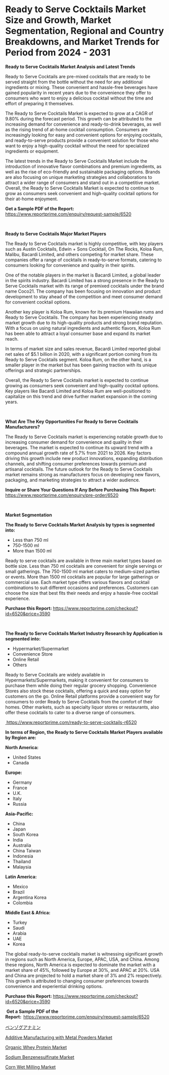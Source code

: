 <p><h1>Ready to Serve Cocktails Market Size and Growth, Market Segmentation, Regional and Country Breakdowns, and Market Trends for Period from 2024 -  2031</h1></p><p><strong>Ready to Serve Cocktails Market Analysis and Latest Trends</strong></p>
<p><p>Ready to Serve Cocktails are pre-mixed cocktails that are ready to be served straight from the bottle without the need for any additional ingredients or mixing. These convenient and hassle-free beverages have gained popularity in recent years due to the convenience they offer to consumers who want to enjoy a delicious cocktail without the time and effort of preparing it themselves.</p><p>The Ready to Serve Cocktails Market is expected to grow at a CAGR of 9.80% during the forecast period. This growth can be attributed to the increasing demand for convenience and ready-to-drink beverages, as well as the rising trend of at-home cocktail consumption. Consumers are increasingly looking for easy and convenient options for enjoying cocktails, and ready-to-serve products provide a convenient solution for those who want to enjoy a high-quality cocktail without the need for specialized ingredients or equipment.</p><p>The latest trends in the Ready to Serve Cocktails Market include the introduction of innovative flavor combinations and premium ingredients, as well as the rise of eco-friendly and sustainable packaging options. Brands are also focusing on unique marketing strategies and collaborations to attract a wider range of consumers and stand out in a competitive market. Overall, the Ready to Serve Cocktails Market is expected to continue to grow as consumers seek convenient and high-quality cocktail options for their at-home enjoyment.</p></p>
<p><strong>Get a Sample PDF of the Report:&nbsp;</strong> <a href="https://www.reportprime.com/enquiry/request-sample/6520">https://www.reportprime.com/enquiry/request-sample/6520</a></p>
<p>&nbsp;</p>
<p><strong>Ready to Serve Cocktails Major Market Players</strong></p>
<p><p>The Ready to Serve Cocktails market is highly competitive, with key players such as Austin Cocktails, Edwin + Sons Cocktail, On The Rocks, Koloa Rum, Malibu, Bacardi Limited, and others competing for market share. These companies offer a range of cocktails in ready-to-serve formats, catering to consumers looking for convenience and quality in their spirits.</p><p>One of the notable players in the market is Bacardi Limited, a global leader in the spirits industry. Bacardi Limited has a strong presence in the Ready to Serve Cocktails market with its range of premixed cocktails under the brand name Coco21. The company has been focusing on innovation and product development to stay ahead of the competition and meet consumer demand for convenient cocktail options.</p><p>Another key player is Koloa Rum, known for its premium Hawaiian rums and Ready to Serve Cocktails. The company has been experiencing steady market growth due to its high-quality products and strong brand reputation. With a focus on using natural ingredients and authentic flavors, Koloa Rum has been able to attract a loyal consumer base and expand its market reach.</p><p>In terms of market size and sales revenue, Bacardi Limited reported global net sales of $5.1 billion in 2020, with a significant portion coming from its Ready to Serve Cocktails segment. Koloa Rum, on the other hand, is a smaller player in the market but has been gaining traction with its unique offerings and strategic partnerships.</p><p>Overall, the Ready to Serve Cocktails market is expected to continue growing as consumers seek convenient and high-quality cocktail options. Key players like Bacardi Limited and Koloa Rum are well-positioned to capitalize on this trend and drive further market expansion in the coming years.</p></p>
<p>&nbsp;</p>
<p><strong>What Are The Key Opportunities For Ready to Serve Cocktails Manufacturers?</strong></p>
<p><p>The Ready to Serve Cocktails market is experiencing notable growth due to increasing consumer demand for convenience and quality in their beverages. The market is expected to continue its upward trend with a compound annual growth rate of 5.7% from 2021 to 2026. Key factors driving this growth include new product innovations, expanding distribution channels, and shifting consumer preferences towards premium and artisanal cocktails. The future outlook for the Ready to Serve Cocktails market remains strong as manufacturers focus on developing new flavors, packaging, and marketing strategies to attract a wider audience.</p></p>
<p><strong>Inquire or Share Your Questions If Any Before Purchasing This Report:</strong> <a href="https://www.reportprime.com/enquiry/pre-order/6520">https://www.reportprime.com/enquiry/pre-order/6520</a></p>
<p>&nbsp;</p>
<p><strong>Market Segmentation</strong></p>
<p><strong>The Ready to Serve Cocktails Market Analysis by types is segmented into:</strong></p>
<p><ul><li>Less than 750 ml</li><li>750-1500 ml</li><li>More than 1500 ml</li></ul></p>
<p><p>Ready to serve cocktails are available in three main market types based on bottle size. Less than 750 ml cocktails are convenient for single servings or small gatherings. The 750-1500 ml market caters to medium-sized parties or events. More than 1500 ml cocktails are popular for large gatherings or commercial use. Each market type offers various flavors and cocktail combinations to suit different occasions and preferences. Customers can choose the size that best fits their needs and enjoy a hassle-free cocktail experience.</p></p>
<p><strong>Purchase this Report:&nbsp;</strong><a href="https://www.reportprime.com/checkout?id=6520&price=3590">https://www.reportprime.com/checkout?id=6520&price=3590</a></p>
<p>&nbsp;</p>
<p><strong>The Ready to Serve Cocktails Market Industry Research by Application is segmented into:</strong></p>
<p><ul><li>Hypermarket/Supermarket</li><li>Convenience Store</li><li>Online Retail</li><li>Others</li></ul></p>
<p><p>Ready to Serve Cocktails are widely available in Hypermarkets/Supermarkets, making it convenient for consumers to purchase them while doing their regular grocery shopping. Convenience Stores also stock these cocktails, offering a quick and easy option for customers on the go. Online Retail platforms provide a convenient way for consumers to order Ready to Serve Cocktails from the comfort of their homes. Other markets, such as specialty liquor stores or restaurants, also offer these cocktails to cater to a diverse range of consumers.</p></p>
<p><a href="https://www.reportprime.com/ready-to-serve-cocktails-r6520">&nbsp;https://www.reportprime.com/ready-to-serve-cocktails-r6520</a></p>
<p><strong>In terms of Region, the Ready to Serve Cocktails Market Players available by Region are:</strong></p>
<p>
    <p> <strong> North America: </strong>
        <ul>
            <li>United States</li>
            <li>Canada</li>
        </ul>
        </p> 
    <p> <strong> Europe: </strong>
        <ul>
            <li>Germany</li>
            <li>France</li>
            <li>U.K.</li>
            <li>Italy</li>
            <li>Russia</li>
        </ul>
        </p> 
    <p> <strong> Asia-Pacific: </strong>
        <ul>
            <li>China</li>
            <li>Japan</li>
            <li>South Korea</li>
            <li>India</li>
            <li>Australia</li>
            <li>China Taiwan</li>
            <li>Indonesia</li>
            <li>Thailand</li>
            <li>Malaysia</li>
        </ul>
        </p> 
    <p> <strong> Latin America: </strong>
        <ul>
            <li>Mexico</li>
            <li>Brazil</li>
            <li>Argentina Korea</li>
            <li>Colombia</li>
        </ul>
        </p> 
    <p> <strong> Middle East & Africa: </strong>
        <ul>
            <li>Turkey</li>
            <li>Saudi</li>
            <li>Arabia</li>
            <li>UAE</li>
            <li>Korea</li>
        </ul>
    </p>
    </p>
<p><p>The global ready-to-serve cocktails market is witnessing significant growth in regions such as North America, Europe, APAC, USA, and China. Among these regions, North America is expected to dominate the market with a market share of 45%, followed by Europe at 30%, and APAC at 20%. USA and China are projected to hold a market share of 3% and 2% respectively. This growth is attributed to changing consumer preferences towards convenience and experiential drinking options.</p></p>
<p><strong>Purchase this Report: </strong><a href="https://www.reportprime.com/checkout?id=6520&price=3590">https://www.reportprime.com/checkout?id=6520&price=3590</a></p>
<p>&nbsp;<strong>Get a Sample PDF of the Report:&nbsp;&nbsp;</strong><a href="https://www.reportprime.com/enquiry/request-sample/6520">https://www.reportprime.com/enquiry/request-sample/6520</a></p>
<p><strong></strong></p>
<p><p><a href="https://github.com/SantosDicki04/Market-Research-Report-List-1/blob/main/960058119420.md">ベンゾグアナミン</a></p><p><a href="https://issuu.com/reportprime-2/docs/additive-manufacturing-with-metal-powders-market-s">Additive Manufacturing with Metal Powders Market</a></p><p><a href="https://github.com/ruddyyedelwadw/Market-Research-Report-List-2/blob/main/organic-whey-protein-market.md">Organic Whey Protein Market</a></p><p><a href="https://issuu.com/reportprime-2/docs/sodium-benzenesulfinate-market-size-2030.pptx">Sodium Benzenesulfinate Market</a></p><p><a href="https://github.com/jaidynmorantestelletmjzya/Market-Research-Report-List-2/blob/main/corn-wet-milling-market.md">Corn Wet Milling Market</a></p></p>